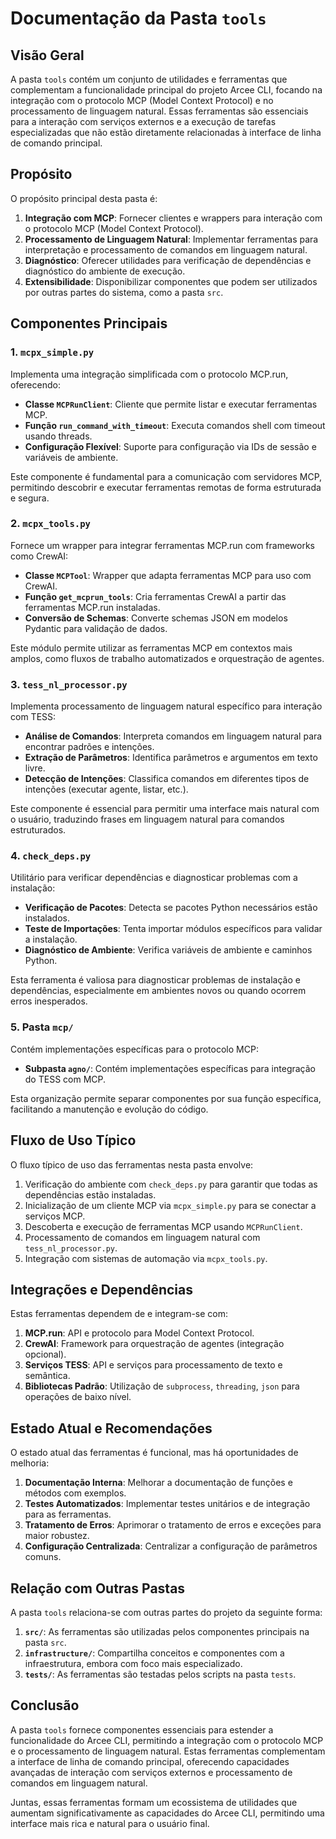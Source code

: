 # Documentação da Pasta `tools`

## Visão Geral

A pasta `tools` contém um conjunto de utilidades e ferramentas que complementam a funcionalidade principal do projeto Arcee CLI, focando na integração com o protocolo MCP (Model Context Protocol) e no processamento de linguagem natural. Essas ferramentas são essenciais para a interação com serviços externos e a execução de tarefas especializadas que não estão diretamente relacionadas à interface de linha de comando principal.

## Propósito

O propósito principal desta pasta é:

1. **Integração com MCP**: Fornecer clientes e wrappers para interação com o protocolo MCP (Model Context Protocol).
2. **Processamento de Linguagem Natural**: Implementar ferramentas para interpretação e processamento de comandos em linguagem natural.
3. **Diagnóstico**: Oferecer utilidades para verificação de dependências e diagnóstico do ambiente de execução.
4. **Extensibilidade**: Disponibilizar componentes que podem ser utilizados por outras partes do sistema, como a pasta `src`.

## Componentes Principais

### 1. `mcpx_simple.py`

Implementa uma integração simplificada com o protocolo MCP.run, oferecendo:

- **Classe `MCPRunClient`**: Cliente que permite listar e executar ferramentas MCP.
- **Função `run_command_with_timeout`**: Executa comandos shell com timeout usando threads.
- **Configuração Flexível**: Suporte para configuração via IDs de sessão e variáveis de ambiente.

Este componente é fundamental para a comunicação com servidores MCP, permitindo descobrir e executar ferramentas remotas de forma estruturada e segura.

### 2. `mcpx_tools.py`

Fornece um wrapper para integrar ferramentas MCP.run com frameworks como CrewAI:

- **Classe `MCPTool`**: Wrapper que adapta ferramentas MCP para uso com CrewAI.
- **Função `get_mcprun_tools`**: Cria ferramentas CrewAI a partir das ferramentas MCP.run instaladas.
- **Conversão de Schemas**: Converte schemas JSON em modelos Pydantic para validação de dados.

Este módulo permite utilizar as ferramentas MCP em contextos mais amplos, como fluxos de trabalho automatizados e orquestração de agentes.

### 3. `tess_nl_processor.py`

Implementa processamento de linguagem natural específico para interação com TESS:

- **Análise de Comandos**: Interpreta comandos em linguagem natural para encontrar padrões e intenções.
- **Extração de Parâmetros**: Identifica parâmetros e argumentos em texto livre.
- **Detecção de Intenções**: Classifica comandos em diferentes tipos de intenções (executar agente, listar, etc.).

Este componente é essencial para permitir uma interface mais natural com o usuário, traduzindo frases em linguagem natural para comandos estruturados.

### 4. `check_deps.py`

Utilitário para verificar dependências e diagnosticar problemas com a instalação:

- **Verificação de Pacotes**: Detecta se pacotes Python necessários estão instalados.
- **Teste de Importações**: Tenta importar módulos específicos para validar a instalação.
- **Diagnóstico de Ambiente**: Verifica variáveis de ambiente e caminhos Python.

Esta ferramenta é valiosa para diagnosticar problemas de instalação e dependências, especialmente em ambientes novos ou quando ocorrem erros inesperados.

### 5. Pasta `mcp/`

Contém implementações específicas para o protocolo MCP:

- **Subpasta `agno/`**: Contém implementações específicas para integração do TESS com MCP.

Esta organização permite separar componentes por sua função específica, facilitando a manutenção e evolução do código.

## Fluxo de Uso Típico

O fluxo típico de uso das ferramentas nesta pasta envolve:

1. Verificação do ambiente com `check_deps.py` para garantir que todas as dependências estão instaladas.
2. Inicialização de um cliente MCP via `mcpx_simple.py` para se conectar a serviços MCP.
3. Descoberta e execução de ferramentas MCP usando `MCPRunClient`.
4. Processamento de comandos em linguagem natural com `tess_nl_processor.py`.
5. Integração com sistemas de automação via `mcpx_tools.py`.

## Integrações e Dependências

Estas ferramentas dependem de e integram-se com:

1. **MCP.run**: API e protocolo para Model Context Protocol.
2. **CrewAI**: Framework para orquestração de agentes (integração opcional).
3. **Serviços TESS**: API e serviços para processamento de texto e semântica.
4. **Bibliotecas Padrão**: Utilização de `subprocess`, `threading`, `json` para operações de baixo nível.

## Estado Atual e Recomendações

O estado atual das ferramentas é funcional, mas há oportunidades de melhoria:

1. **Documentação Interna**: Melhorar a documentação de funções e métodos com exemplos.
2. **Testes Automatizados**: Implementar testes unitários e de integração para as ferramentas.
3. **Tratamento de Erros**: Aprimorar o tratamento de erros e exceções para maior robustez.
4. **Configuração Centralizada**: Centralizar a configuração de parâmetros comuns.

## Relação com Outras Pastas

A pasta `tools` relaciona-se com outras partes do projeto da seguinte forma:

1. **`src/`**: As ferramentas são utilizadas pelos componentes principais na pasta `src`.
2. **`infrastructure/`**: Compartilha conceitos e componentes com a infraestrutura, embora com foco mais especializado.
3. **`tests/`**: As ferramentas são testadas pelos scripts na pasta `tests`.

## Conclusão

A pasta `tools` fornece componentes essenciais para estender a funcionalidade do Arcee CLI, permitindo a integração com o protocolo MCP e o processamento de linguagem natural. Estas ferramentas complementam a interface de linha de comando principal, oferecendo capacidades avançadas de interação com serviços externos e processamento de comandos em linguagem natural.

Juntas, essas ferramentas formam um ecossistema de utilidades que aumentam significativamente as capacidades do Arcee CLI, permitindo uma interface mais rica e natural para o usuário final. 
